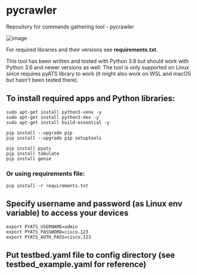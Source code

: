# pycrawler
Repository for commands gathering tool - pycrawler

![image](https://user-images.githubusercontent.com/22170799/99851985-21aa6700-2b91-11eb-8851-dc278a4d5405.png)

For required libraries and their versions see **requirements.txt**.

This tool has been written and tested with Python 3.8 but should work with Python 3.6 and newer versions as well.
The tool is only supported on Linux since requires pyATS library to work (it might also work on WSL and macOS but hasn't been tested there).

## To install required apps and Python libraries:
```
sudo apt-get install python3-venv -y
sudo apt-get install python3-dev -y
sudo apt-get install build-essential -y
```

```
pip install --upgrade pip
pip install --upgrade pip setuptools
```

```
pip install pyats
pip install tabulate
pip install genie
```

### Or using requirements file:
```
pip install -r requirements.txt
```

## Specify username and password (as Linux env variable) to access your devices
```
export PYATS_USERNAME=admin
export PYATS_PASSWORD=cisco.123
export PYATS_AUTH_PASS=cisco.123
```

## Put testbed.yaml file to config directory (see testbed_example.yaml for reference)
